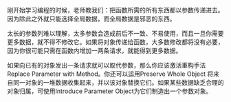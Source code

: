 刚开始学习编程的时候，老师教我们：把函数所需的所有东西都以参数传递进去。因为除此之外就只能选择全局数据，而全局数据是邪恶的东西。

太长的参数列难以理解，太多参数会造成前后不一致、不易使用，而且一旦你需要更多数据，就不得不修改它。如果将对象传递给函数，大多数修改都将没有必要，因为你很可能只需在函数内增加一两条请求，就能得到更多数据。

如果向已有的对象发出一条请求就可以取代参数，那么你应该激活重构手法Replace Parameter with Method。你还可以运用Preserve Whole Object 将来自同一对象的一堆数据收集起来，并以该对象替换它们。如果某些数据缺乏合理的对象归属，可使用Introduce Parameter Object为它们制造出一个参数对象。

